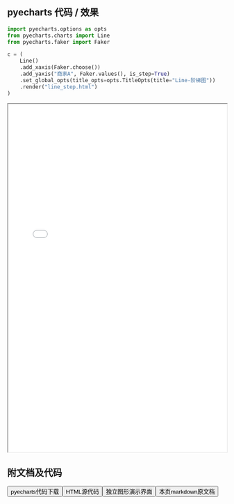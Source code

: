 
## pyecharts 代码 / 效果

```python
import pyecharts.options as opts
from pyecharts.charts import Line
from pyecharts.faker import Faker

c = (
    Line()
    .add_xaxis(Faker.choose())
    .add_yaxis("商家A", Faker.values(), is_step=True)
    .set_global_opts(title_opts=opts.TitleOpts(title="Line-阶梯图"))
    .render("line_step.html")
)

```

<iframe width="100%" height="800px" src="/pyecharts/Line/line_step.html"></iframe>

## 附文档及代码

<a href="https://cdn.jsdelivr.net/gh/wfy-belief/python/docs/pyecharts/Line/line_step.py"><button class="mybutton">pyecharts代码下载</button></a><a href="https://cdn.jsdelivr.net/gh/wfy-belief/python/docs/pyecharts/Line/line_step.html"><button class="mybutton">HTML源代码</button></a><a href="https://python.wfyblog.cn/pyecharts/Line/line_step.html"><button class="mybutton">独立图形演示界面</button></a><a href="https://cdn.jsdelivr.net/gh/wfy-belief/python/docs/pyecharts/Line/line_step.md"><button class="mybutton">本页markdown原文档</button></a>